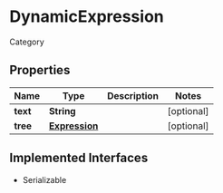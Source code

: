 

# DynamicExpression

Category

## Properties

| Name | Type | Description | Notes |
|------------ | ------------- | ------------- | -------------|
|**text** | **String** |  |  [optional] |
|**tree** | [**Expression**](Expression.md) |  |  [optional] |


## Implemented Interfaces

* Serializable


